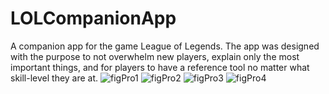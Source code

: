 # LOLCompanionApp
A companion app for the game League of Legends. The app was designed with the purpose to not overwhelm new players, explain only the most important things, and for players to have a reference tool no matter what skill-level they are at.
![figPro1](https://github.com/user-attachments/assets/4080e5ec-6b2a-4cb4-a25b-b87ab54196ff)
![figPro2](https://github.com/user-attachments/assets/ad78c3be-8c84-4bf5-9c44-55188dab5fd0)
![figPro3](https://github.com/user-attachments/assets/47847698-e15f-48ba-bdd4-5380914e7e82)
![figPro4](https://github.com/user-attachments/assets/ebda61fb-a894-4610-9a5d-685fe249846a)


